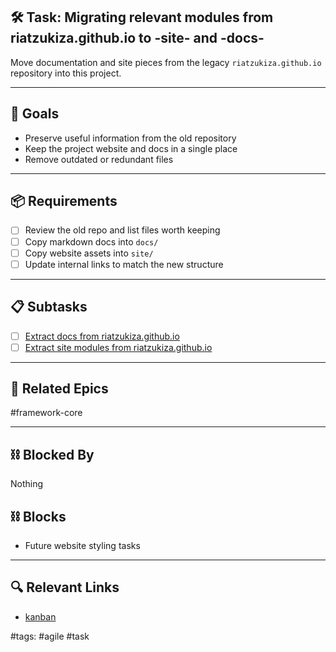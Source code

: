 ## 🛠️ Task: Migrating relevant modules from riatzukiza.github.io to -site- and -docs-

Move documentation and site pieces from the legacy `riatzukiza.github.io` repository into this project.

---

## 🎯 Goals
- Preserve useful information from the old repository
- Keep the project website and docs in a single place
- Remove outdated or redundant files

---

## 📦 Requirements
- [ ] Review the old repo and list files worth keeping
- [ ] Copy markdown docs into `docs/`
- [ ] Copy website assets into `site/`
- [ ] Update internal links to match the new structure

---

## 📋 Subtasks
- [ ] [Extract docs from riatzukiza.github.io](Extract%20docs%20from%20riatzukiza.github.io.md)
- [ ] [Extract site modules from riatzukiza.github.io](Extract%20site%20modules%20from%20riatzukiza.github.io.md)

---

## 🔗 Related Epics
#framework-core

---

## ⛓️ Blocked By
Nothing

## ⛓️ Blocks
- Future website styling tasks

---

## 🔍 Relevant Links
- [kanban](../boards/kanban.md)

#tags: #agile #task
